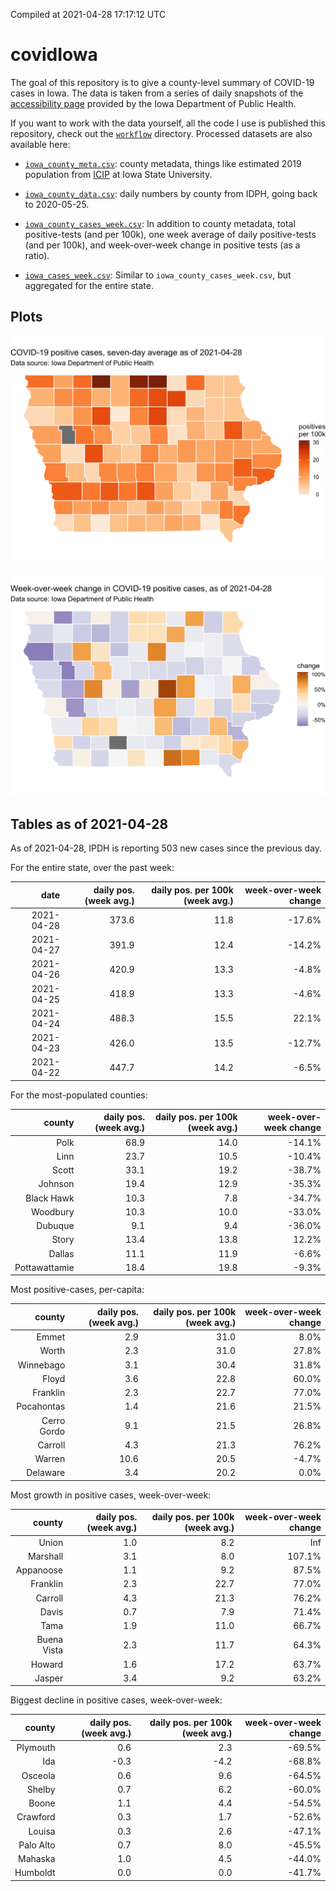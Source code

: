 Compiled at 2021-04-28 17:17:12 UTC

<!-- README.md is generated from README.Rmd. Please edit that file -->

# covidIowa

<!-- badges: start -->

<!-- badges: end -->

The goal of this repository is to give a county-level summary of
COVID-19 cases in Iowa. The data is taken from a series of daily
snapshots of the [accessibility
page](https://coronavirus.iowa.gov/pages/access) provided by the Iowa
Department of Public Health.

If you want to work with the data yourself, all the code I use is
published this repository, check out the [`workflow`](workflow)
directory. Processed datasets are also available here:

  - [`iowa_county_meta.csv`](https://raw.githubusercontent.com/ijlyttle/covidIowa/master/workflow/data/99-publish/iowa_county_meta.csv):
    county metadata, things like estimated 2019 population from
    [ICIP](https://www.icip.iastate.edu/tables/population/counties-estimates)
    at Iowa State University.

  - [`iowa_county_data.csv`](https://raw.githubusercontent.com/ijlyttle/covidIowa/master/workflow/data/99-publish/iowa_county_data.csv):
    daily numbers by county from IDPH, going back to 2020-05-25.

  - [`iowa_county_cases_week.csv`](https://raw.githubusercontent.com/ijlyttle/covidIowa/master/workflow/data/99-publish/iowa_county_data.csv):
    In addition to county metadata, total positive-tests (and per 100k),
    one week average of daily positive-tests (and per 100k), and
    week-over-week change in positive tests (as a ratio).

  - [`iowa_cases_week.csv`](https://raw.githubusercontent.com/ijlyttle/covidIowa/master/workflow/data/99-publish/iowa_cases_week.csv):
    Similar to `iowa_county_cases_week.csv`, but aggregated for the
    entire state.

## Plots

![](workflow/data/99-publish/iowa_cases.png)

![](workflow/data/99-publish/iowa_change.png)

## Tables as of 2021-04-28

As of 2021-04-28, IPDH is reporting 503 new cases since the previous
day.

For the entire state, over the past week:

|       date | daily pos. (week avg.) | daily pos. per 100k (week avg.) | week-over-week change |
| ---------: | ---------------------: | ------------------------------: | --------------------: |
| 2021-04-28 |                  373.6 |                            11.8 |               \-17.6% |
| 2021-04-27 |                  391.9 |                            12.4 |               \-14.2% |
| 2021-04-26 |                  420.9 |                            13.3 |                \-4.8% |
| 2021-04-25 |                  418.9 |                            13.3 |                \-4.6% |
| 2021-04-24 |                  488.3 |                            15.5 |                 22.1% |
| 2021-04-23 |                  426.0 |                            13.5 |               \-12.7% |
| 2021-04-22 |                  447.7 |                            14.2 |                \-6.5% |

For the most-populated counties:

|        county | daily pos. (week avg.) | daily pos. per 100k (week avg.) | week-over-week change |
| ------------: | ---------------------: | ------------------------------: | --------------------: |
|          Polk |                   68.9 |                            14.0 |               \-14.1% |
|          Linn |                   23.7 |                            10.5 |               \-10.4% |
|         Scott |                   33.1 |                            19.2 |               \-38.7% |
|       Johnson |                   19.4 |                            12.9 |               \-35.3% |
|    Black Hawk |                   10.3 |                             7.8 |               \-34.7% |
|      Woodbury |                   10.3 |                            10.0 |               \-33.0% |
|       Dubuque |                    9.1 |                             9.4 |               \-36.0% |
|         Story |                   13.4 |                            13.8 |                 12.2% |
|        Dallas |                   11.1 |                            11.9 |                \-6.6% |
| Pottawattamie |                   18.4 |                            19.8 |                \-9.3% |

Most positive-cases, per-capita:

|      county | daily pos. (week avg.) | daily pos. per 100k (week avg.) | week-over-week change |
| ----------: | ---------------------: | ------------------------------: | --------------------: |
|       Emmet |                    2.9 |                            31.0 |                  8.0% |
|       Worth |                    2.3 |                            31.0 |                 27.8% |
|   Winnebago |                    3.1 |                            30.4 |                 31.8% |
|       Floyd |                    3.6 |                            22.8 |                 60.0% |
|    Franklin |                    2.3 |                            22.7 |                 77.0% |
|  Pocahontas |                    1.4 |                            21.6 |                 21.5% |
| Cerro Gordo |                    9.1 |                            21.5 |                 26.8% |
|     Carroll |                    4.3 |                            21.3 |                 76.2% |
|      Warren |                   10.6 |                            20.5 |                \-4.7% |
|    Delaware |                    3.4 |                            20.2 |                  0.0% |

Most growth in positive cases, week-over-week:

|      county | daily pos. (week avg.) | daily pos. per 100k (week avg.) | week-over-week change |
| ----------: | ---------------------: | ------------------------------: | --------------------: |
|       Union |                    1.0 |                             8.2 |                   Inf |
|    Marshall |                    3.1 |                             8.0 |                107.1% |
|   Appanoose |                    1.1 |                             9.2 |                 87.5% |
|    Franklin |                    2.3 |                            22.7 |                 77.0% |
|     Carroll |                    4.3 |                            21.3 |                 76.2% |
|       Davis |                    0.7 |                             7.9 |                 71.4% |
|        Tama |                    1.9 |                            11.0 |                 66.7% |
| Buena Vista |                    2.3 |                            11.7 |                 64.3% |
|      Howard |                    1.6 |                            17.2 |                 63.7% |
|      Jasper |                    3.4 |                             9.2 |                 63.2% |

Biggest decline in positive cases, week-over-week:

|    county | daily pos. (week avg.) | daily pos. per 100k (week avg.) | week-over-week change |
| --------: | ---------------------: | ------------------------------: | --------------------: |
|  Plymouth |                    0.6 |                             2.3 |               \-69.5% |
|       Ida |                  \-0.3 |                           \-4.2 |               \-68.8% |
|   Osceola |                    0.6 |                             9.6 |               \-64.5% |
|    Shelby |                    0.7 |                             6.2 |               \-60.0% |
|     Boone |                    1.1 |                             4.4 |               \-54.5% |
|  Crawford |                    0.3 |                             1.7 |               \-52.6% |
|    Louisa |                    0.3 |                             2.6 |               \-47.1% |
| Palo Alto |                    0.7 |                             8.0 |               \-45.5% |
|   Mahaska |                    1.0 |                             4.5 |               \-44.0% |
|  Humboldt |                    0.0 |                             0.0 |               \-41.7% |

